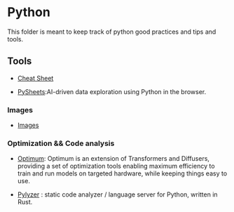 # Python

This folder is meant to keep track of python good practices and tips and tools.

## Tools

- [Cheat Sheet](https://perso.limsi.fr/pointal/_media/python:cours:mementopython3-english.pdf)

- [PySheets](https://pysheets.app/):AI-driven data exploration using Python
in the browser.

### Images

- [Images](Image/image.md)

### Optimization && Code analysis

- [Optimum](https://github.com/huggingface/optimum): Optimum is an extension
of Transformers and Diffusers, providing a set of optimization tools enabling
maximum efficiency to train and run models on targeted hardware, while keeping
things easy to use.

- [Pylyzer](https://github.com/mtshiba/pylyzer) : static code analyzer / language
server for Python, written in Rust.
